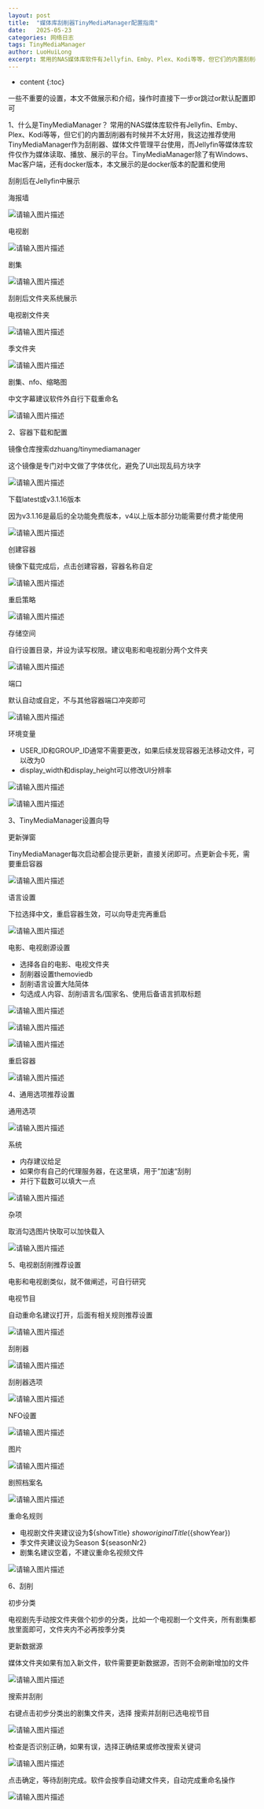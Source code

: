 ```yaml
---
layout: post
title:  "媒体库刮削器TinyMediaManager配置指南"
date:   2025-05-23
categories: 网络日志
tags: TinyMediaManager
author: LuoHuiLong
excerpt: 常用的NAS媒体库软件有Jellyfin、Emby、Plex、Kodi等等，但它们的内置刮削器有时候并不太好用，我这边推荐使用TinyMediaManager作为刮削器、媒体文件管理平台使用，而Jellyfin等媒体库软件仅作为媒体读取、播放、展示的平台。
---
```


* content
{:toc}

一些不重要的设置，本文不做展示和介绍，操作时直接下一步or跳过or默认配置即可

1、什么是TinyMediaManager？
常用的NAS媒体库软件有Jellyfin、Emby、Plex、Kodi等等，但它们的内置刮削器有时候并不太好用，我这边推荐使用TinyMediaManager作为刮削器、媒体文件管理平台使用，而Jellyfin等媒体库软件仅作为媒体读取、播放、展示的平台。TinyMediaManager除了有Windows、Mac客户端，还有docker版本，本文展示的是docker版本的配置和使用

刮削后在Jellyfin中展示

海报墙

![请输入图片描述][1]

电视剧

![请输入图片描述][2]

剧集

![请输入图片描述][3]

刮削后文件夹系统展示

电视剧文件夹

![请输入图片描述][4]

季文件夹

![请输入图片描述][5]

剧集、nfo、缩略图

中文字幕建议软件外自行下载重命名

![请输入图片描述][6]

2、容器下载和配置

镜像仓库搜索dzhuang/tinymediamanager

这个镜像是专门对中文做了字体优化，避免了UI出现乱码方块字

![请输入图片描述][7]

下载latest或v3.1.16版本

因为v3.1.16是最后的全功能免费版本，v4以上版本部分功能需要付费才能使用

![请输入图片描述][8]

创建容器

镜像下载完成后，点击创建容器，容器名称自定

![请输入图片描述][9]

重启策略

![请输入图片描述][10]

存储空间

自行设置目录，并设为读写权限。建议电影和电视剧分两个文件夹

![请输入图片描述][11]

端口

默认自动或自定，不与其他容器端口冲突即可

![请输入图片描述][12]

环境变量

- USER_ID和GROUP_ID通常不需要更改，如果后续发现容器无法移动文件，可以改为0
- display_width和display_height可以修改UI分辨率


![请输入图片描述][13]

![请输入图片描述][14]

3、TinyMediaManager设置向导

更新弹窗

TinyMediaManager每次启动都会提示更新，直接关闭即可。点更新会卡死，需要重启容器

![请输入图片描述][15]

语言设置

下拉选择中文，重启容器生效，可以向导走完再重启

![请输入图片描述][16]

电影、电视剧源设置

- 选择各自的电影、电视文件夹
- 刮削器设置themoviedb
- 刮削语言设置大陆简体
- 勾选成人内容、刮削语言名/国家名、使用后备语言抓取标题

![请输入图片描述][17]

![请输入图片描述][18]

![请输入图片描述][19]

重启容器

![请输入图片描述][20]

4、通用选项推荐设置

通用选项

![请输入图片描述][21]

系统

- 内存建议给足
- 如果你有自己的代理服务器，在这里填，用于”加速“刮削
- 并行下载数可以填大一点

![请输入图片描述][22]

杂项

取消勾选图片快取可以加快载入

![请输入图片描述][23]

5、电视剧刮削推荐设置

电影和电视剧类似，就不做阐述，可自行研究

电视节目

自动重命名建议打开，后面有相关规则推荐设置

![请输入图片描述][24]

刮削器

![请输入图片描述][25]

刮削器选项

![请输入图片描述][26]

NFO设置

![请输入图片描述][27]

图片

![请输入图片描述][28]

剧照档案名

![请输入图片描述][29]

重命名规则
- 电视剧文件夹建议设为${showTitle} ${showoriginalTitle} (${showYear})
- 季文件夹建议设为Season ${seasonNr2}
- 剧集名建议空着，不建议重命名视频文件

![请输入图片描述][30]

6、刮削

初步分类

电视剧先手动按文件夹做个初步的分类，比如一个电视剧一个文件夹，所有剧集都放里面即可，文件夹内不必再按季分类

更新数据源

媒体文件夹如果有加入新文件，软件需要更新数据源，否则不会刷新增加的文件

![请输入图片描述][31]

搜索并刮削

右键点击初步分类出的剧集文件夹，选择 搜索并刮削已选电视节目

![请输入图片描述][32]

检查是否识别正确，如果有误，选择正确结果或修改搜索关键词

![请输入图片描述][33]

点击确定，等待刮削完成。软件会按季自动建文件夹，自动完成重命名操作

![请输入图片描述][34]


  [1]: https://img2.wait.loan/file/img-hub/1747964722514_20250308025024420.jpg
  [2]: https://img2.wait.loan/file/img-hub/1747964715624_20250308025519572.jpg
  [3]: https://img2.wait.loan/file/img-hub/1747964716548_20250308025519574.jpg
  [4]: https://img2.wait.loan/file/img-hub/1747964719128_20250308025519575.png
  [5]: https://img2.wait.loan/file/img-hub/1747964716544_20250308025519576.webp
  [6]: https://img2.wait.loan/file/img-hub/1747964714432_20250308025519577.png
  [7]: https://img2.wait.loan/file/img-hub/1747964720402_20250308025519578.webp
  [8]: https://img2.wait.loan/file/img-hub/1747964722150_20250308025519579.webp
  [9]: https://img2.wait.loan/file/img-hub/1747964716859_20250308025519580.jpg
  [10]: https://img2.wait.loan/file/img-hub/1747964720701_20250308025519581.jpg
  [11]: https://img2.wait.loan/file/img-hub/1747964718114_20250308025519582.jpg
  [12]: https://img2.wait.loan/file/img-hub/1747964716216_20250308025519583.jpg
  [13]: https://img2.wait.loan/file/img-hub/1747964717612_20250308025519584.jpg
  [14]: https://img2.wait.loan/file/img-hub/1747964719045_20250308025519585.jpg
  [15]: https://img2.wait.loan/file/img-hub/1747964718538_20250308025519586.jpg
  [16]: https://img2.wait.loan/file/img-hub/1747964717676_20250308025519587.webp
  [17]: https://img2.wait.loan/file/img-hub/1747964711274_20250308025519588.webp
  [18]: https://img2.wait.loan/file/img-hub/1747964718123_20250308025519589.webp
  [19]: https://img2.wait.loan/file/img-hub/1747964708726_20250308025519590.webp
  [20]: https://img2.wait.loan/file/img-hub/1747964713859_20250308025519591.jpg
  [21]: https://img2.wait.loan/file/img-hub/1747964713348_20250308025519592.webp
  [22]: https://img2.wait.loan/file/img-hub/1747964712391_20250308025519593.webp
  [23]: https://img2.wait.loan/file/img-hub/1747964708465_20250308025519594.webp
  [24]: https://img2.wait.loan/file/img-hub/1747964713983_20250308025519595.webp
  [25]: https://img2.wait.loan/file/img-hub/1747964713198_20250308025519596.webp
  [26]: https://img2.wait.loan/file/img-hub/1747964709690_20250308025519597.webp
  [27]: https://img2.wait.loan/file/img-hub/1747964709675_20250308025519598.webp
  [28]: https://img2.wait.loan/file/img-hub/1747964709387_20250308025519599.webp
  [29]: https://img2.wait.loan/file/img-hub/1747964711363_20250308025519600.webp
  [30]: https://img2.wait.loan/file/img-hub/1747964707080_20250308025519601.webp
  [31]: https://img2.wait.loan/file/img-hub/1747964704944_20250308025519602.webp
  [32]: https://img2.wait.loan/file/img-hub/1747964705928_20250308025519603.webp
  [33]: https://img2.wait.loan/file/img-hub/1747964711308_20250308025519604.webp
  [34]: https://img2.wait.loan/file/img-hub/1747964711851_20250308025519605.webp